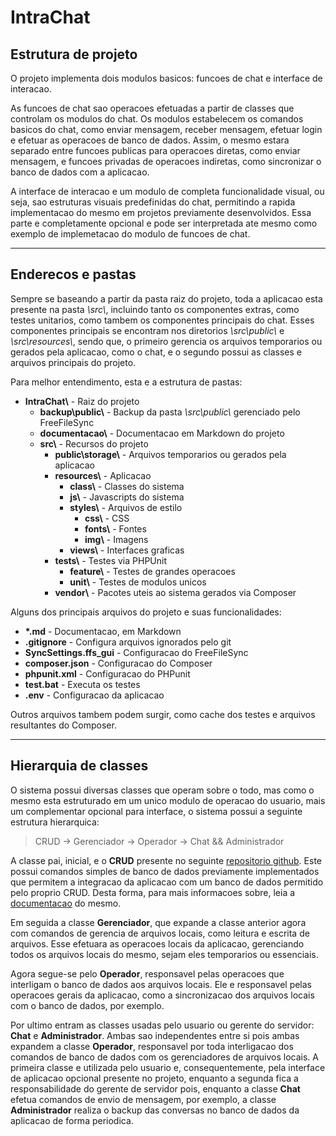 # IntraChat

## Estrutura de projeto

O projeto implementa dois modulos basicos: funcoes de chat e interface de interacao.

As funcoes de chat sao operacoes efetuadas a partir de classes que controlam os modulos do chat. Os modulos estabelecem os comandos basicos do chat, como enviar mensagem, receber mensagem, efetuar login e efetuar as operacoes de banco de dados. Assim, o mesmo estara separado entre funcoes publicas para operacoes diretas, como enviar mensagem, e funcoes privadas de operacoes indiretas, como sincronizar o banco de dados com a aplicacao.

A interface de interacao e um modulo de completa funcionalidade visual, ou seja, sao estruturas visuais predefinidas do chat, permitindo a rapida implementacao do mesmo em projetos previamente desenvolvidos. Essa parte e completamente opcional e pode ser interpretada ate mesmo como exemplo de implemetacao do modulo de funcoes de chat.

-----

## Enderecos e pastas

Sempre se baseando a partir da pasta raiz do projeto, toda a aplicacao esta presente na pasta _\\src\\_, incluindo tanto os componentes extras, como testes unitarios, como tambem os componentes principais do chat. Esses componentes principais se encontram nos diretorios _\\src\\public\\_ e _\\src\\resources\\_, sendo que, o primeiro gerencia os arquivos temporarios ou gerados pela aplicacao, como o chat, e o segundo possui as classes e arquivos principais do projeto.

Para melhor entendimento, esta e a estrutura de pastas:

- **IntraChat\\** - Raiz do projeto
  - **backup\\public\\** - Backup da pasta _\\src\\public\\_ gerenciado pelo FreeFileSync
  - **documentacao\\** - Documentacao em Markdown do projeto
  - **src\\** - Recursos do projeto
    - **public\\storage\\** - Arquivos temporarios ou gerados pela aplicacao
    - **resources\\** - Aplicacao
      - **class\\** - Classes do sistema
      - **js\\** - Javascripts do sistema
      - **styles\\** - Arquivos de estilo
        - **css\\** - CSS
        - **fonts\\** - Fontes
        - **img\\** - Imagens
      - **views\\** - Interfaces graficas
    - **tests\\** - Testes via PHPUnit
      - **feature\\** - Testes de grandes operacoes
      - **unit\\** - Testes de modulos unicos
    - **vendor\\** - Pacotes uteis ao sistema gerados via Composer

Alguns dos principais arquivos do projeto e suas funcionalidades:

- **\*.md** - Documentacao, em Markdown
- **.gitignore** - Configura arquivos ignorados pelo git
- **SyncSettings.ffs_gui** - Configuracao do FreeFileSync
- **composer.json** - Configuracao do Composer
- **phpunit.xml** - Configuracao do PHPunit
- **test.bat** - Executa os testes
- **.env** - Configuracao da aplicacao

Outros arquivos tambem podem surgir, como cache dos testes e arquivos resultantes do Composer.

-----

## Hierarquia de classes

O sistema possui diversas classes que operam sobre o todo, mas como o mesmo esta estruturado em um unico modulo de operacao do usuario, mais um complementar opcional para interface, o sistema possui a seguinte estrutura hierarquica:

> CRUD -> Gerenciador -> Operador -> Chat && Administrador

A classe pai, inicial, e o **CRUD** presente no seguinte [repositorio github](https://github.com/MateusBMP/CRUD). Este possui comandos simples de banco de dados previamente implementados que permitem a integracao da aplicacao com um banco de dados permitido pelo proprio CRUD. Desta forma, para mais informacoes sobre, leia a [documentacao](https://github.com/MateusBMP/CRUD/blob/master/documentacao/apresentacao.md) do mesmo.

Em seguida a classe **Gerenciador**, que expande a classe anterior agora com comandos de gerencia de arquivos locais, como leitura e escrita de arquivos. Esse efetuara as operacoes locais da aplicacao, gerenciando todos os arquivos locais do mesmo, sejam eles temporarios ou essenciais.

Agora segue-se pelo **Operador**, responsavel pelas operacoes que interligam o banco de dados aos arquivos locais. Ele e responsavel pelas operacoes gerais da aplicacao, como a sincronizacao dos arquivos locais com o banco de dados, por exemplo.

Por ultimo entram as classes usadas pelo usuario ou gerente do servidor: **Chat** e **Administrador**. Ambas sao independentes entre si pois ambas expandem a classe **Operador**, responsavel por toda interligacao dos comandos de banco de dados com os gerenciadores de arquivos locais. A primeira classe e utilizada pelo usuario e, consequentemente, pela interface de aplicacao opcional presente no projeto, enquanto a segunda fica a responsabilidade do gerente de servidor pois, enquanto a classe **Chat** efetua comandos de envio de mensagem, por exemplo, a classe **Administrador** realiza o backup das conversas no banco de dados da aplicacao de forma periodica.
